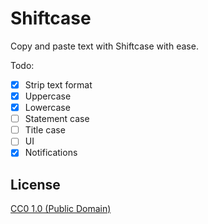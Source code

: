 # Shiftcase

Copy and paste text with Shiftcase with ease.

Todo: 

- [x] Strip text format
- [X] Uppercase
- [x] Lowercase
- [ ] Statement case
- [ ] Title case
- [ ] UI
- [x] Notifications

## License

[CC0 1.0 (Public Domain)](LICENSE.md)
